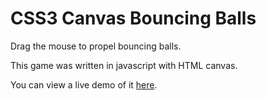 # CSS3 Canvas Bouncing Balls

Drag the mouse to propel bouncing balls.



This game was written in javascript with HTML canvas.

You can view a live demo of it [here](https://codepen.io/DevchamploO/full/ObyLYq/).